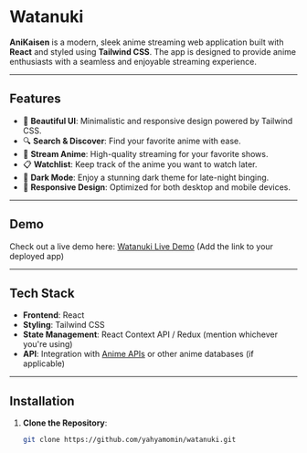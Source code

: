 # Watanuki


**AniKaisen** is a modern, sleek anime streaming web application built with **React** and styled using **Tailwind CSS**. The app is designed to provide anime enthusiasts with a seamless and enjoyable streaming experience.

---

## Features

- 🌟 **Beautiful UI**: Minimalistic and responsive design powered by Tailwind CSS.
- 🔍 **Search & Discover**: Find your favorite anime with ease.
- 🎥 **Stream Anime**: High-quality streaming for your favorite shows.
- 📋 **Watchlist**: Keep track of the anime you want to watch later.
- 🌙 **Dark Mode**: Enjoy a stunning dark theme for late-night binging.
- 📱 **Responsive Design**: Optimized for both desktop and mobile devices.

---

## Demo

Check out a live demo here: [Watanuki Live Demo](https://anikaisen.fun) (Add the link to your deployed app)

---

## Tech Stack

- **Frontend**: React
- **Styling**: Tailwind CSS
- **State Management**: React Context API / Redux (mention whichever you're using)
- **API**: Integration with [Anime APIs](https://github.com/yahyaMomin/hianime-API) or other anime databases (if applicable)

---

## Installation

1. **Clone the Repository**:
   ```bash
   git clone https://github.com/yahyamomin/watanuki.git
